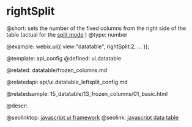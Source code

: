 rightSplit
=============


@short: sets the number of the fixed columns from the right side of the table (actual for the <a href="datatable/frozen_columns.md">split mode</a> )
@type: number

@example:
webix.ui({
	view:"datatable",
	rightSplit:2,
	...
});

@template:	api_config
@defined:	ui.datatable	

@related:
	datatable/frozen_columns.md

@relatedapi:
	api/ui.datatable_leftsplit_config.md

@relatedsample:
	15_datatable/13_frozen_columns/01_basic.html

@descr:




@seolinktop: [javascript ui framework](https://webix.com)
@seolink: [javascript data table](https://webix.com/widget/datatable/)